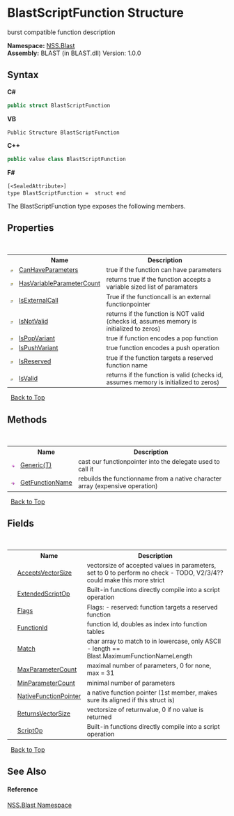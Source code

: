 # BlastScriptFunction Structure
 

burst compatible function description

**Namespace:**&nbsp;<a href="88b55311-4a89-0894-e27a-e157e443c7f7.md">NSS.Blast</a><br />**Assembly:**&nbsp;BLAST (in BLAST.dll) Version: 1.0.0

## Syntax

**C#**<br />
``` C#
public struct BlastScriptFunction
```

**VB**<br />
``` VB
Public Structure BlastScriptFunction
```

**C++**<br />
``` C++
public value class BlastScriptFunction
```

**F#**<br />
``` F#
[<SealedAttribute>]
type BlastScriptFunction =  struct end
```

The BlastScriptFunction type exposes the following members.


## Properties
&nbsp;<table><tr><th></th><th>Name</th><th>Description</th></tr><tr><td>![Public property](media/pubproperty.gif "Public property")</td><td><a href="4c311250-9b54-7198-2cef-5292ad336fe9.md">CanHaveParameters</a></td><td>
true if the function can have parameters</td></tr><tr><td>![Public property](media/pubproperty.gif "Public property")</td><td><a href="3b917fa4-78fe-8d21-584c-0e4a61c2b687.md">HasVariableParameterCount</a></td><td>
returns true if the function accepts a variable sized list of paramaters</td></tr><tr><td>![Public property](media/pubproperty.gif "Public property")</td><td><a href="0c4ab298-2766-e370-b7a6-d27dc898e4f3.md">IsExternalCall</a></td><td>
True if the functioncall is an external functionpointer</td></tr><tr><td>![Public property](media/pubproperty.gif "Public property")</td><td><a href="ae631692-07fa-34e9-c6cc-7a873085ed54.md">IsNotValid</a></td><td>
returns if the function is NOT valid (checks id, assumes memory is initialized to zeros)</td></tr><tr><td>![Public property](media/pubproperty.gif "Public property")</td><td><a href="71049963-e416-e923-55cc-3525c1e4cb6e.md">IsPopVariant</a></td><td>
true if function encodes a pop function</td></tr><tr><td>![Public property](media/pubproperty.gif "Public property")</td><td><a href="c0e6cf57-81a0-f767-4b4e-3fe0e8609ed8.md">IsPushVariant</a></td><td>
true function encodes a push operation</td></tr><tr><td>![Public property](media/pubproperty.gif "Public property")</td><td><a href="00a66ae1-5419-9e67-ff18-6fa872a1899f.md">IsReserved</a></td><td>
true if the function targets a reserved function name</td></tr><tr><td>![Public property](media/pubproperty.gif "Public property")</td><td><a href="72523af0-171e-f635-01b4-287d67635f14.md">IsValid</a></td><td>
returns if the function is valid (checks id, assumes memory is initialized to zeros)</td></tr></table>&nbsp;
<a href="#blastscriptfunction-structure">Back to Top</a>

## Methods
&nbsp;<table><tr><th></th><th>Name</th><th>Description</th></tr><tr><td>![Public method](media/pubmethod.gif "Public method")</td><td><a href="6efe7905-9fcd-e206-a6be-6f70a5ed68c1.md">Generic(T)</a></td><td>
cast our functionpointer into the delegate used to call it</td></tr><tr><td>![Public method](media/pubmethod.gif "Public method")</td><td><a href="4cf86f86-6545-89dc-888b-2742faaa5c26.md">GetFunctionName</a></td><td>
rebuilds the functionname from a native character array (expensive operation)</td></tr></table>&nbsp;
<a href="#blastscriptfunction-structure">Back to Top</a>

## Fields
&nbsp;<table><tr><th></th><th>Name</th><th>Description</th></tr><tr><td>![Public field](media/pubfield.gif "Public field")</td><td><a href="814ec8a3-b38d-d0a1-5ee7-37b516b1da7e.md">AcceptsVectorSize</a></td><td>
vectorsize of accepted values in parameters, set to 0 to perform no check - TODO, V2/3/4?? could make this more strict</td></tr><tr><td>![Public field](media/pubfield.gif "Public field")</td><td><a href="a64ae303-2829-3fc9-0a87-37a02ae8db3c.md">ExtendedScriptOp</a></td><td>
Built-in functions directly compile into a script operation</td></tr><tr><td>![Public field](media/pubfield.gif "Public field")</td><td><a href="e1dd46ff-3d27-cce6-704d-4b6396a57d92.md">Flags</a></td><td>
Flags: - reserved: function targets a reserved function</td></tr><tr><td>![Public field](media/pubfield.gif "Public field")</td><td><a href="2045032c-da98-d060-1355-acc3982598fe.md">FunctionId</a></td><td>
function Id, doubles as index into function tables</td></tr><tr><td>![Public field](media/pubfield.gif "Public field")</td><td><a href="621c3e5a-d35f-5646-5ff4-3ec101473e36.md">Match</a></td><td>
char array to match to in lowercase, only ASCII - length == Blast.MaximumFunctionNameLength</td></tr><tr><td>![Public field](media/pubfield.gif "Public field")</td><td><a href="f28fc7ad-718b-6c88-a529-4f620c72cf88.md">MaxParameterCount</a></td><td>
maximal number of parameters, 0 for none, max = 31</td></tr><tr><td>![Public field](media/pubfield.gif "Public field")</td><td><a href="0e6a5677-792a-9d51-6580-1fe48dd611b6.md">MinParameterCount</a></td><td>
minimal number of parameters</td></tr><tr><td>![Public field](media/pubfield.gif "Public field")</td><td><a href="6e4ec964-4fb4-67d9-90b0-58e54779ed4d.md">NativeFunctionPointer</a></td><td>
a native function pointer (1st member, makes sure its aligned if this struct is)</td></tr><tr><td>![Public field](media/pubfield.gif "Public field")</td><td><a href="2047edc6-4d5b-7e98-e6a4-7a35278c2567.md">ReturnsVectorSize</a></td><td>
vectorsize of returnvalue, 0 if no value is returned</td></tr><tr><td>![Public field](media/pubfield.gif "Public field")</td><td><a href="0b79fbcc-0b5a-f8b5-676e-56fe70bb71ef.md">ScriptOp</a></td><td>
Built-in functions directly compile into a script operation</td></tr></table>&nbsp;
<a href="#blastscriptfunction-structure">Back to Top</a>

## See Also


#### Reference
<a href="88b55311-4a89-0894-e27a-e157e443c7f7.md">NSS.Blast Namespace</a><br />